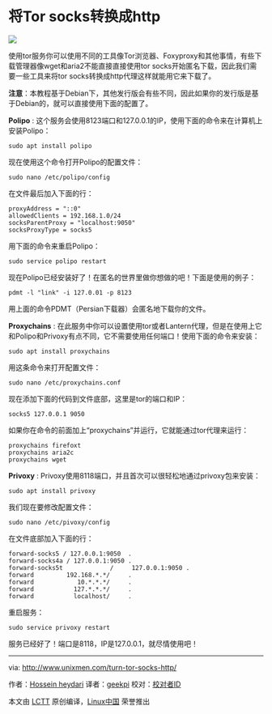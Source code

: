 将Tor socks转换成http
================================================================================
![](http://1426826955.rsc.cdn77.org/wp-content/uploads/2015/12/tor-593x445.jpg)

使用tor服务你可以使用不同的工具像Tor浏览器、Foxyproxy和其他事情，有些下载管理器像wget和aria2不能直接直接使用tor socks开始匿名下载，因此我们需要一些工具来将tor socks转换成http代理这样就能用它来下载了。

**注意**：本教程基于Debian下，其他发行版会有些不同，因此如果你的发行版是基于Debian的，就可以直接使用下面的配置了。

**Polipo** : 这个服务会使用8123端口和127.0.0.1的IP，使用下面的命令来在计算机上安装Polipo：

    sudo apt install polipo

现在使用这个命令打开Polipo的配置文件：

    sudo nano /etc/polipo/config

在文件最后加入下面的行：

    proxyAddress = "::0"
    allowedClients = 192.168.1.0/24
    socksParentProxy = "localhost:9050"
    socksProxyType = socks5

用下面的命令来重启Polipo：

    sudo service polipo restart

现在Polipo已经安装好了！在匿名的世界里做你想做的吧！下面是使用的例子：

    pdmt -l "link" -i 127.0.01 -p 8123

用上面的命令PDMT（Persian下载器）会匿名地下载你的文件。

**Proxychains** : 在此服务中你可以设置使用tor或者Lantern代理，但是在使用上它和Polipo和Privoxy有点不同，它不需要使用任何端口！使用下面的命令来安装：

    sudo apt install proxychains

用这条命令来打开配置文件：

    sudo nano /etc/proxychains.conf

现在添加下面的代码到文件底部，这里是tor的端口和IP：

    socks5 127.0.0.1 9050

如果你在命令的前面加上“proxychains”并运行，它就能通过tor代理来运行：

    proxychains firefoxt
    proxychains aria2c
    proxychains wget

**Privoxy** : Privoxy使用8118端口，并且首次可以很轻松地通过privoxy包来安装：

    sudo apt install privoxy

我们现在要修改配置文件：

    sudo nano /etc/pivoxy/config

在文件底部加入下面的行：

    forward-socks5 / 127.0.0.1:9050  .
    forward-socks4a / 127.0.0.1:9050 .
    forward-socks5t             /     127.0.0.1:9050 .
    forward         192.168.*.*/     .
    forward            10.*.*.*/     .
    forward           127.*.*.*/     .
    forward           localhost/     .

重启服务：

    sudo service privoxy restart

服务已经好了！端口是8118，IP是127.0.0.1，就尽情使用吧！

--------------------------------------------------------------------------------

via: http://www.unixmen.com/turn-tor-socks-http/

作者：[Hossein heydari][a]
译者：[geekpi](https://github.com/geekpi)
校对：[校对者ID](https://github.com/校对者ID)

本文由 [LCTT](https://github.com/LCTT/TranslateProject) 原创编译，[Linux中国](https://linux.cn/) 荣誉推出

[a]:http://www.unixmen.com/author/hossein/
